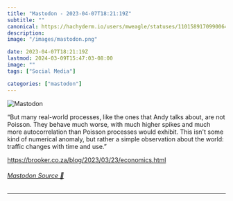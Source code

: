 ```yaml
---
title: "Mastodon - 2023-04-07T18:21:19Z"
subtitle: ""
canonical: https://hachyderm.io/users/mweagle/statuses/110158917099006442
description:
image: "/images/mastodon.png"

date: 2023-04-07T18:21:19Z
lastmod: 2024-03-09T15:47:03-08:00
image: ""
tags: ["Social Media"]

categories: ["mastodon"]
---
```

![Mastodon](/images/mastodon.png)

<p>“But many real-world processes, like the ones that Andy talks about, are not Poisson. They behave much worse, with much higher spikes and much more autocorrelation than Poisson processes would exhibit. This isn&#39;t some kind of numerical anomaly, but rather a simple observation about the world: traffic changes with time and use.”</p><p><a href="https://brooker.co.za/blog/2023/03/23/economics.html" target="_blank" rel="nofollow noopener noreferrer" translate="no"><span class="invisible">https://</span><span class="ellipsis">brooker.co.za/blog/2023/03/23/</span><span class="invisible">economics.html</span></a></p>


###### [Mastodon Source 🐘](https://hachyderm.io/@mweagle/110158917099006442)

___
